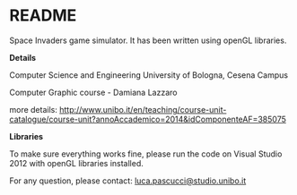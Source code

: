 # README #

Space Invaders game simulator. It has been written using openGL libraries.

**Details**

Computer Science and Engineering University of Bologna, Cesena Campus

Computer Graphic course - Damiana Lazzaro

more details: http://www.unibo.it/en/teaching/course-unit-catalogue/course-unit?annoAccademico=2014&idComponenteAF=385075

**Libraries**

To make sure everything works fine, please run the code on Visual Studio 2012 with openGL libraries installed.

For any question, please contact: [luca.pascucci@studio.unibo.it](mailto:luca.pascucci@studio.unibo.it)